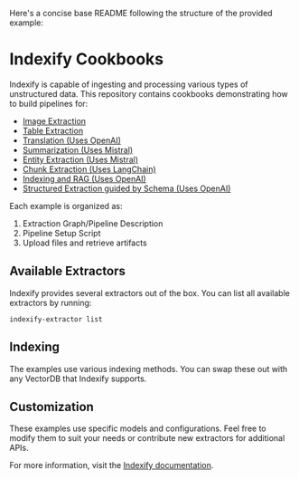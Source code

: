 Here's a concise base README following the structure of the provided example:

# Indexify Cookbooks

Indexify is capable of ingesting and processing various types of unstructured data. This repository contains cookbooks demonstrating how to build pipelines for:

- [Image Extraction](image)
- [Table Extraction](table)
- [Translation (Uses OpenAI)](openai_pdf_translation)
- [Summarization (Uses Mistral)](mistral/pdf-summarization)
- [Entity Extraction (Uses Mistral)](mistral/pdf-entity-extraction)
- [Chunk Extraction (Uses LangChain)](chunking)
- [Indexing and RAG (Uses OpenAI)](rag)
- [Structured Extraction guided by Schema (Uses OpenAI)](schema)

Each example is organized as:
1. Extraction Graph/Pipeline Description
2. Pipeline Setup Script
3. Upload files and retrieve artifacts

## Available Extractors

Indexify provides several extractors out of the box. You can list all available extractors by running:

```
indexify-extractor list
```

## Indexing

The examples use various indexing methods. You can swap these out with any VectorDB that Indexify supports.

## Customization

These examples use specific models and configurations. Feel free to modify them to suit your needs or contribute new extractors for additional APIs.

For more information, visit the [Indexify documentation](https://docs.getindexify.ai).